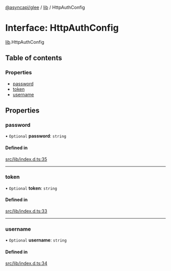 [@asyncapi/glee](../README.md) / [lib](../modules/lib.md) / HttpAuthConfig

# Interface: HttpAuthConfig

[lib](../modules/lib.md).HttpAuthConfig

## Table of contents

### Properties

- [password](lib.HttpAuthConfig.md#password)
- [token](lib.HttpAuthConfig.md#token)
- [username](lib.HttpAuthConfig.md#username)

## Properties

### password

• `Optional` **password**: `string`

#### Defined in

[src/lib/index.d.ts:35](https://github.com/asyncapi/glee/blob/f761154/src/lib/index.d.ts#L35)

___

### token

• `Optional` **token**: `string`

#### Defined in

[src/lib/index.d.ts:33](https://github.com/asyncapi/glee/blob/f761154/src/lib/index.d.ts#L33)

___

### username

• `Optional` **username**: `string`

#### Defined in

[src/lib/index.d.ts:34](https://github.com/asyncapi/glee/blob/f761154/src/lib/index.d.ts#L34)
